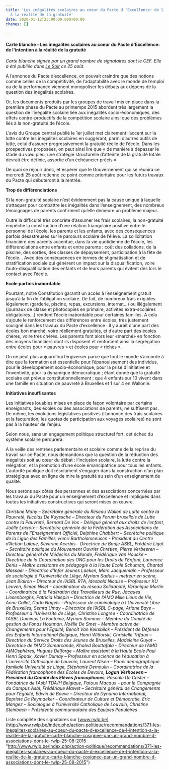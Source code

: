 ```yaml
---
title: 'Les inégalités scolaires au coeur du Pacte d''Excellence: de l''intention
  à la réalité de la gratuité'
date: 2020-01-12T23:00:00.000+00:00
themes: []

---
```

#### Carte blanche - Les inégalités scolaires au coeur du Pacte d'Excellence: de l'intention à la réalité de la gratuité

_Carte blanche signée par un grand nombre de signataires dont le CEF. Elle a été publiée dans_ [_Le Soir_](http://jn.lesoir.be/?_ga=1.29564342.8833007.1429613361#/article/262480 "http://jn.lesoir.be/?_ga=1.29564342.8833007.1429613361#/article/262480") _ce 25 août._

A l’annonce du Pacte d’excellence, on pouvait craindre que des notions comme celles de la compétitivité, de l’adaptabilité avec le monde de l’emploi ou de la performance viennent monopoliser les débats aux dépens de la question des inégalités scolaires.

Or, les documents produits par les groupes de travail mis en place dans la première phase du Pacte au printemps 2015 abordent très largement la question de l’inégalité scolaire liée aux inégalités socio-économiques, des effets contre-productifs de la compétition scolaire ainsi que des problèmes liés à la non-gratuité de l’école.

L’avis du Groupe central publié le 1er juillet met clairement l’accent sur la lutte contre les inégalités scolaires en suggérant, parmi d’autres outils de lutte, celui d’assurer progressivement la gratuité réelle de l’école. Dans les prospectives proposées, on peut ainsi lire que « de manière à dépasser le stade du vœu pieu, une stratégie structurelle d’atteinte de la gratuité totale devrait être définie, assortie d’un échéancier précis »

De quoi se réjouir donc, et espérer que le Gouvernement qui se réunira ce mercredi 25 août retienne ce point comme prioritaire pour les futurs travaux du Pacte qui débuteront à la rentrée.

**Trop de différenciations**

Si la non-gratuité scolaire n’est évidemment pas la cause unique à laquelle s’attaquer pour combattre les inégalités dans l’enseignement, des nombreux témoignages de parents confirment qu’elle demeure un problème majeur.

Outre la difficulté très concrète d’assumer les frais scolaires, la non-gratuité empêche la construction d’une relation triangulaire positive entre le personnel de l’école, les parents et les enfants, avec des conséquences parfois désastreuses sur le parcours scolaire de l’élève. La sollicitation financière des parents accentue, dans la vie quotidienne de l’école, les différenciations entre enfants et entre parents : coût des collations, de la piscine, des sorties, des classes de dépaysement, participation à la fête de l’école… Avec des conséquences en termes de stigmatisation et de stratification sociale qui génèrent un impact sur la disqualification, voire l’auto-disqualification des enfants et de leurs parents qui évitent dès lors le contact avec l’école.

**Ecole parfois inabordable**

Pourtant, notre Constitution garantit un accès à l’enseignement gratuit jusqu’à la fin de l’obligation scolaire. De fait, de nombreux frais exigibles légalement (garderie, piscine, repas, excursions, internat…) ou illégalement (journaux de classe et photocopies en primaire, activités extra-scolaires obligatoires…) rendent l’école inabordable pour certaines familles. A cela s’ajoute le renforcement des différences entre écoles, très justement souligné dans les travaux du Pacte d’excellence : il y aurait d’une part des écoles bon marché, voire réellement gratuites, et d’autre part des écoles chères, voire très chères. Les parents font alors leur «marché» en fonction des moyens financiers dont ils disposent et renforcent ainsi la ségrégation entre écoles pour « pauvres » et écoles pour « riches ».

On ne peut plus aujourd’hui tergiverser parce que tout le monde s’accorde à dire que la formation est essentielle pour l’épanouissement des individus, pour le développement socio-économique, pour la prise d’initiative et l’inventivité, pour la dynamique démocratique ; étant donné que la gratuité scolaire est prévue constitutionnellement ; que 4 enfants sur 10 vivent dans une famille en situation de pauvreté à Bruxelles et 1 sur 4 en Wallonie.

**Initiatives insuffisantes**

Les initiatives louables mises en place de façon volontaire par certains enseignants, des écoles ou des associations de parents, ne suffisent pas. De même, les évolutions législatives positives (l’annonce des frais scolaires et la facturation, les quotas de participation aux voyages scolaires) ne sont pas à la hauteur de l’enjeu.

Selon nous, sans un engagement politique structurel fort, cet échec du système scolaire perdurera.

A la veille des rentrées parlementaire et scolaire comme de la reprise du travail sur ce Pacte, nous demandons que la question de la réduction des inégalités soit au cœur du débat : l’inclusion scolaire, la lutte contre la relégation, et la promotion d’une école émancipatrice pour tous les enfants. L’autorité publique doit résolument s’engager dans la construction d’un plan stratégique avec en ligne de mire la gratuité au sein d’un enseignement de qualité.

Nous serons aux côtés des personnes et des associations concernées par les travaux du Pacte pour un enseignement d’excellence et impliqués dans toutes les initiatives constructives qui seront mises en œuvre.

_Christine Mahy – Secrétaire générale du Réseau Wallon de Lutte contre la Pauvreté, Nicolas De Kuyssche – Directeur du Forum bruxellois de Lutte contre la Pauvreté, Bernard De Vos - Délégué général aux droits de l’enfant, Joëlle Lacroix – Secrétaire générale de la Fédération des Associations de Parents de l’Enseignement Officiel, Delphine Chabbert – Secrétaire politique de la Ligue des Familles, Henri Bartholomeeusen - Président du Centre d’Action Laïque, Séverine Acerbis - Directrice de Badje ASBL, Frédéric Ligot – Secrétaire politique du Mouvement Ouvrier Chrétien, Pierre Verbeeren – Directeur général de Médecins du Monde, Frédérique Van Houcke – Directrice de la Coordination des ONG pour les Droits de l’Enfant, Laurence Denis – Maître assistante en pédagogie à la Haute Ecole Schuman, Chantal Massaer - Directrice d’Infor Jeunes Laeken, Marc Jacquemain – Professeur de sociologie à l’Université de Liège, Myriam Saduis – metteur en scène, Jean Blairon – Directeur de l’ASBL RTA, Idesbald Nicaise – Professeur KU Leuven, Simon Niset – coordinateur du réseau Solidarcité, Véronique Martin - Coordinatrice à la Fédération des Travailleurs de Rue, Jacques Liesenborghs, Patricia Valepin – Directrice de l’AMO Mille Lieux de Vie, Anne Collet, Carla Nagels – Professeur de criminologie à l’Université Libre de Bruxelles, Semra Umay – Directrice de l’ASBL C-page, Ariane Baye – Professeur à l’Université de Liège, Christine Longrée - Coordinatrice de l’ASBL Dominos La Fontaine, Myriam Sommer – Membre du Comité de gestion du Fonds Houtman, Noëlle De Smet – Membre active de Changements pour l’Egalité, Benoît Van Keirsbilck – Président de Défense des Enfants International Belgique, Henri Wittorski, Christelle Trifaux – Directrice du Service Droits des Jeunes de Bruxelles, Madeleine Guyot – Directrice de l’AMO Samarcande, Khaled Bouttafala – Directeur de l’AMO AtMOsphères, Hugues Delforge – Maître assistant à la Haute Ecole Paul Henri Spaak, Xavier Dumay – Professeur en science de l’éducation à L’université Catholique de Louvain, Laurent Nisen – Panel démographique familiale Université de Liège, Stéphanie Demoulin – Coordinatrice de la Fédération francophone des Ecoles de Devoirs, **Logan Verhoeven – Président du Comité des Elèves francophones**, Pascale De Coster – Fondatrice de l’Asbl TDA/H Belgique, Patoux Macaux – pour le Compagnie du Campus Asbl, Frédérique Mawet – Secrétaire général de Changements pour l’Egalité, Edwin de Boeve – Directeur de Dynamo International, Baptiste De Reymaeker – Coordinateur de Culture et Démocratie, Eric Mangez – Sociologue à l’Université Catholique de Louvain, Christine Steinbach – Présidente communautaire des Equipes Populaires_

Liste complète des signataires sur [www.rwlp.be](http://www.rwlp.be/index.php/action-politique/recommandations/371-les-inegalites-scolaires-au-coeur-du-pacte-d-excellence-de-l-intention-a-la-realite-de-la-gratuite-carte-blanche-cosignee-par-un-grand-nombre-d-associations-dont-le-rwlp-25-08-2015 "http://www.rwlp.be/index.php/action-politique/recommandations/371-les-inegalites-scolaires-au-coeur-du-pacte-d-excellence-de-l-intention-a-la-realite-de-la-gratuite-carte-blanche-cosignee-par-un-grand-nombre-d-associations-dont-le-rwlp-25-08-2015")
